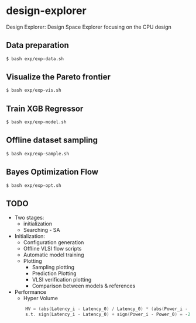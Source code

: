 # design-explorer
Design Explorer: Design Space Explorer focusing on the CPU design

## Data preparation
```bash
$ bash exp/exp-data.sh
```

## Visualize the Pareto frontier
```bash
$ bash exp/exp-vis.sh
```

## Train XGB Regressor
```bash
$ bash exp/exp-model.sh
```

## Offline dataset sampling
```bash
$ bash exp/exp-sample.sh
```

## Bayes Optimization Flow
```bash
$ bash exp/exp-opt.sh
```

<!-- ## Results
- LR@whetstone

![Linear Regression](https://gitee.com/baichen318/design-explorer/raw/dev-v4/data/img/lr-whetstone.jpg "LR")

- Ridge@whetstone

![Ridge Regression](https://gitee.com/baichen318/design-explorer/raw/dev-v4/data/img/ridge-whetstone.jpg "Ridge Regression")

- XGB@whetstone

![XGB Regression](https://gitee.com/baichen318/design-explorer/raw/dev-v4/data/img/xgb-whetstone.jpg "XGB Regression")
 -->

## TODO
<!-- - ~~Baseline design data@2GHz~~
- ~~Linear Regression~~
- ~~LASSO~~
- ~~Ridge~~
- ~~XGB~~
- ~~SVR~~
- ~~Linear SVR~~
- ~~Random Forest~~
- ~~AdaBoost~~
- ~~Bagging~~
- Offline Bayes + GP -->
- Two stages:
    * initialization
    * Searching - SA
- Initialization:
    * Configuration generation
    * Offline VLSI flow scripts
    * Automatic model training
    * Plotting
        * Sampling plotting
        * Prediction Plotting
        * VLSI verification plotting
        * Comparison between models & references
- Performance
    * Hyper Volume
    ```c
        HV = (abs(Latency_i - Latency_0) / Latency_0) * (abs(Power_i - Power_0) / Power_0)
        s.t. sign(Latency_i - Latency_0) + sign(Power_i - Power_0) = -2
    ```
